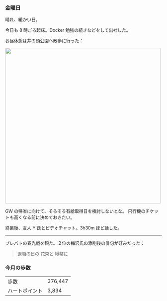 ### 金曜日

晴れ、暖かい日。

今日も 8 時ごろ起床。Docker 勉強の続きなどをして出社した。

お昼休憩は井の頭公園へ散歩に行った：

<img src="https://i.imgur.com/dUOl5ng.jpg" width="500">

GW の帰省に向けて、そろそろ有給取得日を検討しないとな。
飛行機のチケットも高くなる前に決めておきたい。

終業後、友人 Y 氏とビデオチャット。3h30m ほど話した。

---

プレバトの春光戦を観た。２位の梅沢氏の添削後の俳句が好みだった：

> 退職の日の 花束と 鞦韆に

### 今月の歩数

|||
|---|---|
|歩数|376,447|
|ハートポイント|3,834|
